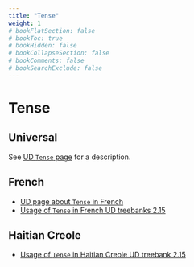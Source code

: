 ```yaml
---
title: "Tense"
weight: 1
# bookFlatSection: false
# bookToc: true
# bookHidden: false
# bookCollapseSection: false
# bookComments: false
# bookSearchExclude: false
---
```


# Tense

## Universal

See [UD `Tense` page](https://universaldependencies.org/u/feat/Tense.html) for a description.


## French
 - [UD page about `Tense` in French](https://universaldependencies.org/fr/feat/Tense.html)
 - [Usage of `Tense` in French UD treebanks 2.15](https://tables.grew.fr/?data=ud_feats/Tense&rows=UD_French)


## Haitian Creole
 - [Usage of `Tense` in Haitian Creole UD treebank 2.15](https://tables.grew.fr/?data=ud_feats/Tense&rows=Haitian_Creole)


